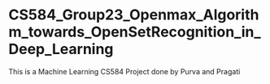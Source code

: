 # CS584_Group23_Openmax_Algorithm_towards_OpenSetRecognition_in_Deep_Learning
This is a Machine Learning CS584 Project done by Purva and Pragati
